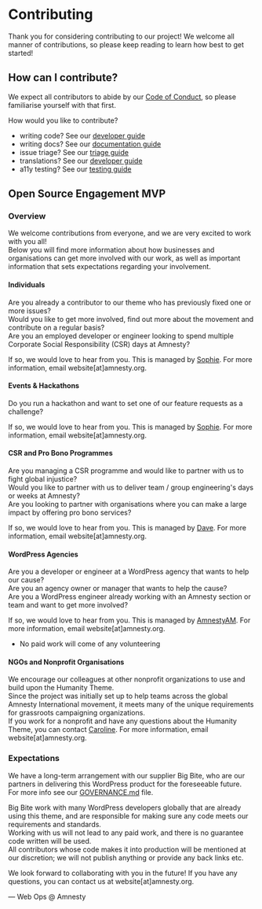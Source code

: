 # Contributing

Thank you for considering contributing to our project! We welcome all manner of contributions, so please keep reading to learn how best to get started!

## How can I contribute?

We expect all contributors to abide by our [Code of Conduct](https://github.com/amnestywebsite/humanity-theme/CODE_OF_CONDUCT.md), so please familiarise yourself with that first.

How would you like to contribute?
- writing code? See our [developer guide](https://github.com/amnestywebsite/humanity-theme/blob/main/docs/contributors/code.md)
- writing docs? See our [documentation guide](https://github.com/amnestywebsite/humanity-theme/blob/main/docs/contributors/docs.md)
- issue triage? See our [triage guide](https://github.com/amnestywebsite/humanity-theme/blob/main/docs/contributors/triage.md)
- translations? See our [developer guide](https://github.com/amnestywebsite/humanity-theme/blob/main/docs/contributors/code.md)
- a11y testing? See our [testing guide](https://github.com/amnestywebsite/humanity-theme/blob/main/docs/contributors/a11y.md)

## Open Source Engagement MVP 

### Overview  

We welcome contributions from everyone, and we are very excited to work with you all!  
Below you will find more information about how businesses and organisations can get more involved with our work, as well as important information that sets expectations regarding your involvement.  

#### Individuals  

Are you already a contributor to our theme who has previously fixed one or more issues?  
Would you like to get more involved, find out more about the movement and contribute on a regular basis?  
Are you an employed developer or engineer looking to spend multiple Corporate Social Responsibility (CSR) days at Amnesty?  

If so, we would love to hear from you. This is managed by [Sophie](https://github.com/SophieAmnesty). For more information, email website[at]amnesty.org.  

#### Events & Hackathons  

Do you run a hackathon and want to set one of our feature requests as a challenge?  

If so, we would love to hear from you. This is managed by [Sophie](https://github.com/SophieAmnesty). For more information, email website[at]amnesty.org.  

#### CSR and Pro Bono Programmes  

Are you managing a CSR programme and would like to partner with us to fight global injustice?  
Would you like to partner with us to deliver team / group engineering's days or weeks at Amnesty?  
Are you looking to partner with organisations where you can make a large impact by offering pro bono services?  

If so, we would love to hear from you. This is managed by [Dave](https://github.com/daveamnesty). For more information, email website[at]amnesty.org.  

#### WordPress Agencies  

Are you a developer or engineer at a WordPress agency that wants to help our cause?  
Are you an agency owner or manager that wants to help the cause?  
Are you a WordPress engineer already working with an Amnesty section or team and want to get more involved?  

If so, we would love to hear from you. This is managed by [AmnestyAM](https://github.com/AmnestyAM). For more information, email website[at]amnesty.org.  

* No paid work will come of any volunteering  

#### NGOs and Nonprofit Organisations   

We encourage our colleagues at other nonprofit organizations to use and build upon the Humanity Theme.  
Since the project was initially set up to help teams across the global Amnesty International movement, it meets many of the unique requirements for grassroots campaigning organizations.  
If you work for a nonprofit and have any questions about the Humanity Theme, you can contact [Caroline](https://github.com/carolinejcourtney). For more information, email website[at]amnesty.org.  


### Expectations   

We have a long-term arrangement with our supplier Big Bite, who are our partners in delivering this WordPress product for the foreseeable future.  
For more info see our [GOVERNANCE.md](GOVERNANCE.md) file.  

Big Bite work with many WordPress developers globally that are already using this theme, and are responsible for making sure any code meets our requirements and standards.  
Working with us will not lead to any paid work, and there is no guarantee code written will be used.  
All contributors whose code makes it into production will be mentioned at our discretion; we will not publish anything or provide any back links etc.  

We look forward to collaborating with you in the future! If you have any questions, you can contact us at website[at]amnesty.org.  

 
— Web Ops @ Amnesty  
